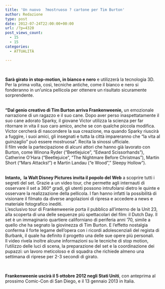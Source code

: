 ```yaml
---
title: 'Un nuovo  ?mostruoso ? cartone per Tim Burton'
author: Redazione
type: post
date: 2012-07-24T22:00:00+00:00
url: /?p=4320
post_views_count:
  - 15
  - 15
categories:
  - ATTUALITÀ

---
```

&nbsp;

**Sar&agrave; girato in stop-motion, in bianco e nero** e utilizzer&agrave; la tecnologia 3D. Per la prima volta, cos&igrave;, tecniche antiche, come il bianco e nero si fonderanno in un&rsquo;unica pellicola per ottenere un risultato sicuramente sorprendente.  
&nbsp;

**&ldquo;Dal genio creativo di Tim Burton arriva Frankenweenie,** un emozionale narrazione di un ragazzo e il suo cane. Dopo aver perso inaspettatamente il suo cane adorato Sparky, il giovane Victor utilizza la scienza per far ritornare in vita il suo caro amico, anche se con qualche piccola modifica. Victor cercher&agrave; di nascondere la sua creazione, ma quando Sparky riuscir&agrave; a fuggire, i suoi amici, gli insegnati e tutta la citt&agrave; impareranno che &ldquo;la vita al guinzaglio&rdquo; pu&ograve; essere mostruosa&rdquo;. Recita la sinossi ufficiale.  
Il film vede la partecipazione di alcuni attori che hanno gi&agrave; lavorato con Burton, come Winona Ryder (&ldquo;Beetlejuice&rdquo;, &ldquo;Edward Scissorhands&rdquo;), Catherine O&rsquo;Hara (&ldquo;Beetlejuice&rdquo;, &ldquo;The Nightmare Before Christmas&rdquo;), Martin Short (&ldquo;Mars Attacks!&rdquo;) e Martin Landau (&ldquo;e Wood&rdquo;,&rdquo; Sleepy Hollow&rdquo;).  
&nbsp;

**Intanto,&nbsp; la Walt Disney Pictures invita il popolo del Web** a scoprire tutti i segreti del set. Grazie a un video tour, che permette agli internauti di osservare il set a 360&deg; gradi, gli utenti possono intrufolarsi dietro le quinte e osservare la realizzazione della pellicola. I fan hanno infatti la possibilit&agrave; di visionare il filmato da diverse angolazioni di ripresa e accedere a news e materiale fotografico inediti.  
L&rsquo;esclusivo tour di Frankenweenie porta il pubblico all&rsquo;interno de la Unit 23, alla scoperta di una delle sequenze pi&ugrave; spettacolari del film: il Dutch Day. Il set &egrave; un immaginario quartiere californiano di periferia anni &rsquo;70, simile a quello che ha segnato la giovinezza di Tim Burton. E l&rsquo;effetto nostalgia conferma il forte legame dell&rsquo;opera con i ricordi adolescenziali del regista di Burbank, il quale ha definito il progetto una delle sue opere pi&ugrave; personali.  
Il video rivela inoltre alcune informazioni su le tecniche di stop motion, l&rsquo;utilizzo delle luci di scena, la preparazione del set e la coordinazione dei pupazzi: un lavoro meticoloso e di squadra che richiede almeno una settimana di riprese per 2-3 secondi di girato.

&nbsp;

**Frankenweenie uscir&agrave; il 5 ottobre 2012 negli Stati Uniti**, con anteprima al prossimo Comic-Con di San Diego, e il 13 gennaio 2013 in Italia. 

&nbsp;